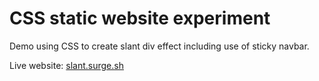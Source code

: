 # CSS static website experiment

Demo using CSS to create slant div effect including use of sticky navbar.

Live website:
[slant.surge.sh](http://www.slant.surge.sh)
